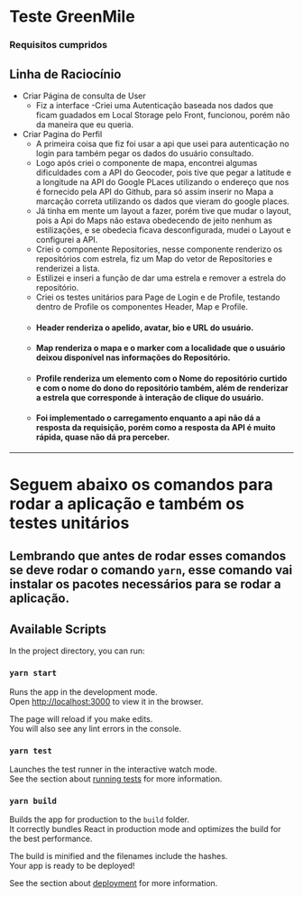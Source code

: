 # Teste GreenMile

### Requisitos cumpridos

## Linha de Raciocínio

- Criar Página de consulta de User
  - Fiz a interface
  -Criei uma Autenticação baseada nos dados que ficam guadados em Local Storage pelo Front, funcionou, porém não da maneira que eu queria.
- Criar Pagina do Perfil
  - A primeira coisa que fiz foi usar a api que usei para autenticação no login para também pegar os dados do usuário consultado.
  - Logo após criei o componente de mapa, encontrei algumas dificuldades com a API do Geocoder, pois tive que pegar a latitude e a longitude na API do Google PLaces utilizando o endereço que nos é fornecido pela API do Github, para só assim inserir no Mapa a marcação correta utilizando os dados que vieram do google places.
  - Já tinha em mente um layout a fazer, porém tive que mudar o layout, pois a Api do Maps não estava obedecendo de jeito nenhum as estilizações, e se obedecia ficava desconfigurada, mudei o Layout e configurei a API.
  - Criei o componente Repositories, nesse componente renderizo os repositórios com estrela, fiz um Map do vetor de Repositories e renderizei a lista.
  - Estilizei e inseri a função de dar uma estrela e remover a estrela do repositório.
  - Criei os testes unitários para Page de Login e de Profile, testando dentro de Profile os componentes Header, Map e Profile.
  - #### Header renderiza o apelido, avatar, bio e URL do usuário.
  - #### Map renderiza o mapa e o marker com a localidade que o usuário deixou disponível nas informações do Repositório.
  - #### Profile renderiza um elemento com o Nome do repositório curtido e com o nome do dono do repositório também, além de renderizar a estrela que corresponde à interação de clique do usuário.
  - #### Foi implementado o carregamento enquanto a api não dá a resposta da requisição, porém como a resposta da API é muito rápida, quase não dá pra perceber.


---

# Seguem abaixo os comandos para rodar a aplicação e também os testes unitários

## Lembrando que antes de rodar esses comandos se deve rodar o comando `yarn`, esse comando vai instalar os pacotes necessários para se rodar a aplicação.

## Available Scripts

In the project directory, you can run:

### `yarn start`

Runs the app in the development mode.<br />
Open [http://localhost:3000](http://localhost:3000) to view it in the browser.

The page will reload if you make edits.<br />
You will also see any lint errors in the console.

### `yarn test`

Launches the test runner in the interactive watch mode.<br />
See the section about [running tests](https://facebook.github.io/create-react-app/docs/running-tests) for more information.

### `yarn build`

Builds the app for production to the `build` folder.<br />
It correctly bundles React in production mode and optimizes the build for the best performance.

The build is minified and the filenames include the hashes.<br />
Your app is ready to be deployed!

See the section about [deployment](https://facebook.github.io/create-react-app/docs/deployment) for more information.

